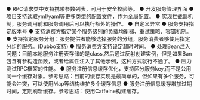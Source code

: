 ● RPC请求类中支持携带参数列表，可用于安全校验等。
● 开发服务管理界面
● 项目支持读取yml/yaml等更多类型的配置文件，作为全局配置。
● 实现拦截器机制，服务调用前和服务调用后可以执行额外的操作。
● 自定义异常
● 服务支持指定版本号
● 支持消费方指定某个服务级别的负载均衡器、重试策略、容错机制。
● 支持指定服务分组：服务提供者能够选择服务的分组，服务消费者够使用指定分组的服务。(Dubbo支持)
● 服务消费方支持设定超时时间。
● 处理Bean注入问题：目前本地服务注册表存储的是class,然后通过反射创建实例，但是如果Ban包含有参构造函数，或者给属性注入了其他示例，这种方式就行不通了。
● 压力测试RPC框架的性能。
● 服务注册信息缓存优化，支持区分服务key,而不是公用同一个缓存对象。参考思路：目前的缓存实现是最简单的，但如果有多个服务，可能会冲突，可以使用Map等结构维护多个缓存信息
● 服务注册信息缓存增加过期时间，定期刷新缓存。参考思路：使用Caffeine构建缓存。